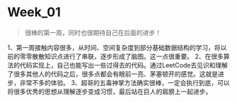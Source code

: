 # Week_01

> 很棒的第一周，同时也很期待自己在后面的进步！

1、第一周接触内容很多，从时间、空间复杂度到部分基础数据结构的学习，将以前的零零散散知识点进行了串联，逐步形成了脑图。这一点很重要。
2、在很多算法的代码实现上，自己也能写出一些过得去的代码。通过LeetCode去见识和理解了很多其他人的代码之后，很多点都会有眼前一亮、茅塞顿开的感觉。这就是进步，非常不多的体验。
3、超哥的五毒神掌方法确实很棒，一定会执行到底，可以将很多优秀的思想从理解逐步变成习惯，最后站在巨人的肩膀上一起进步。

